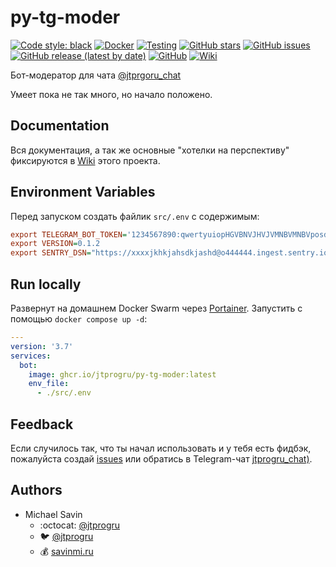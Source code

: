 # py-tg-moder

[![Code style: black](https://img.shields.io/badge/code%20style-black-000000.svg)](https://github.com/psf/black)
[![Docker](https://github.com/jtprogru/py-tg-moder/actions/workflows/docker-publish.yml/badge.svg)](https://github.com/jtprogru/py-tg-moder/actions/workflows/docker-publish.yml)
[![Testing](https://github.com/jtprogru/py-tg-moder/actions/workflows/testing.yml/badge.svg)](https://github.com/jtprogru/py-tg-moder/actions/workflows/testing.yml)
[![GitHub stars](https://img.shields.io/github/stars/jtprogru/py-tg-moder.svg)](https://github.com/jtprogru/py-tg-moder/stargazers)
[![GitHub issues](https://img.shields.io/github/issues-raw/jtprogru/py-tg-moder)](https://github.com/jtprogru/py-tg-moder/issues)
[![GitHub release (latest by date)](https://img.shields.io/github/v/release/jtprogru/py-tg-moder)](https://github.com/jtprogru/py-tg-moder/releases/latest)
[![GitHub](https://img.shields.io/github/license/jtprgoru/py-tg-moder)](https://github.com/jtprogru/py-tg-moder/)
[![Wiki](https://img.shields.io/badge/Wiki-READ-success)](https://github.com/jtprogru/py-tg-moder/wiki)

Бот-модератор для чата [@jtprgoru_chat](https://t.me/jtprgoru_chat)

Умеет пока не так много, но начало положено.

## Documentation

Вся документация, а так же основные "хотелки на перспективу" фиксируются в [Wiki](https://github.com/jtprogru/py-tg-moder/wiki) этого проекта. 

## Environment Variables

Перед запуском создать файлик `src/.env` с содержимым:
```ini
export TELEGRAM_BOT_TOKEN='1234567890:qwertyuiopHGVBNVJHVJVMNBVMNBVposdfghi'
export VERSION=0.1.2
export SENTRY_DSN="https://xxxxjkhkjahsdkjashd@o444444.ingest.sentry.io/1234567"
```

## Run locally 

Развернут на домашнем Docker Swarm через [Portainer](https://portainer.io). Запустить с помощью `docker compose up -d`: 

```yaml
---
version: '3.7'
services:
  bot:
    image: ghcr.io/jtprogru/py-tg-moder:latest
    env_file:
      - ./src/.env
```

## Feedback

Если случилось так, что ты начал использовать и у тебя есть фидбэк, пожалуйста создай [issues](https://github.com/jtprogru/py-tg-moder/issues) или обратись в Telegram-чат [jtprogru_chat)](https://t.me/jtprogru_chat).

## Authors

- Michael Savin
  - :octocat: [@jtprogru](https://www.github.com/jtprogru)
  - :bird: [@jtprogru](https://www.twitter.com/jtprogru)
  - :moneybag: [savinmi.ru](https://savinmi.ru)
